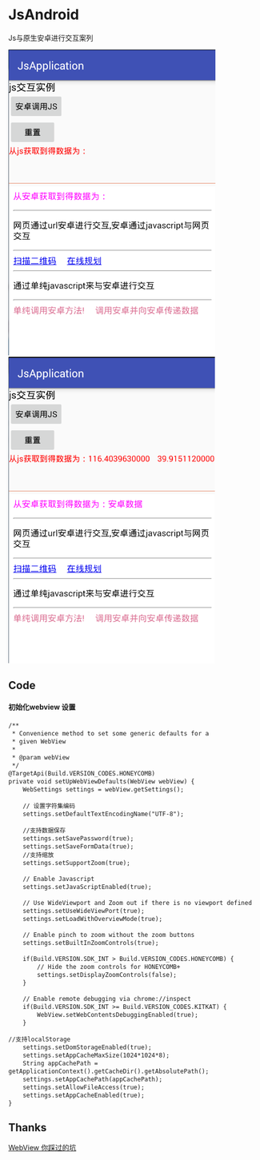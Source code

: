 # JsAndroid
Js与原生安卓进行交互案列

![](screenshot/20170301162221.png)   ![](screenshot/20170301162011.png)

## Code 
#### 初始化webview 设置  

    /**
     * Convenience method to set some generic defaults for a
     * given WebView
     *
     * @param webView
     */
    @TargetApi(Build.VERSION_CODES.HONEYCOMB)
    private void setUpWebViewDefaults(WebView webView) {
        WebSettings settings = webView.getSettings();

        // 设置字符集编码
        settings.setDefaultTextEncodingName("UTF-8");
        
        //支持数据保存
        settings.setSavePassword(true);
        settings.setSaveFormData(true);
        //支持缩放
        settings.setSupportZoom(true);

        // Enable Javascript
        settings.setJavaScriptEnabled(true);

        // Use WideViewport and Zoom out if there is no viewport defined
        settings.setUseWideViewPort(true);
        settings.setLoadWithOverviewMode(true);

        // Enable pinch to zoom without the zoom buttons
        settings.setBuiltInZoomControls(true);

        if(Build.VERSION.SDK_INT > Build.VERSION_CODES.HONEYCOMB) {
            // Hide the zoom controls for HONEYCOMB+
            settings.setDisplayZoomControls(false);
        }

        // Enable remote debugging via chrome://inspect
        if(Build.VERSION.SDK_INT >= Build.VERSION_CODES.KITKAT) {
            WebView.setWebContentsDebuggingEnabled(true);
        }
	    
	//支持localStorage
        settings.setDomStorageEnabled(true);
        settings.setAppCacheMaxSize(1024*1024*8);
        String appCachePath = getApplicationContext().getCacheDir().getAbsolutePath();
        settings.setAppCachePath(appCachePath);
        settings.setAllowFileAccess(true);
        settings.setAppCacheEnabled(true);
    }	


## Thanks

[WebView 你踩过的坑](http://blog.csdn.net/hytfly/article/details/48489251)


